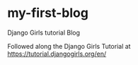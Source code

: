 # my-first-blog
Django Girls tutorial Blog

Followed along the Django Girls Tutorial at https://tutorial.djangogirls.org/en/
